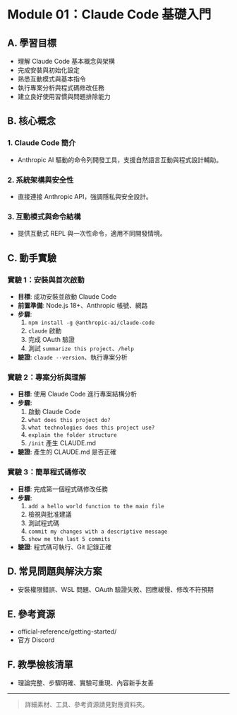 # Module 01：Claude Code 基礎入門

## A. 學習目標
* 理解 Claude Code 基本概念與架構
* 完成安裝與初始化設定
* 熟悉互動模式與基本指令
* 執行專案分析與程式碼修改任務
* 建立良好使用習慣與問題排除能力

## B. 核心概念
### 1. Claude Code 簡介
- Anthropic AI 驅動的命令列開發工具，支援自然語言互動與程式設計輔助。

### 2. 系統架構與安全性
- 直接連接 Anthropic API，強調隱私與安全設計。

### 3. 互動模式與命令結構
- 提供互動式 REPL 與一次性命令，適用不同開發情境。

## C. 動手實驗
### 實驗 1：安裝與首次啟動
* **目標**: 成功安裝並啟動 Claude Code
* **前置準備**: Node.js 18+、Anthropic 帳號、網路
* **步驟**:
  1. `npm install -g @anthropic-ai/claude-code`
  2. `claude` 啟動
  3. 完成 OAuth 驗證
  4. 測試 `summarize this project`、`/help`
* **驗證**: `claude --version`、執行專案分析

### 實驗 2：專案分析與理解
* **目標**: 使用 Claude Code 進行專案結構分析
* **步驟**:
  1. 啟動 Claude Code
  2. `what does this project do?`
  3. `what technologies does this project use?`
  4. `explain the folder structure`
  5. `/init` 產生 CLAUDE.md
* **驗證**: 產生的 CLAUDE.md 是否正確

### 實驗 3：簡單程式碼修改
* **目標**: 完成第一個程式碼修改任務
* **步驟**:
  1. `add a hello world function to the main file`
  2. 檢視與批准建議
  3. 測試程式碼
  4. `commit my changes with a descriptive message`
  5. `show me the last 5 commits`
* **驗證**: 程式碼可執行、Git 記錄正確

## D. 常見問題與解決方案
- 安裝權限錯誤、WSL 問題、OAuth 驗證失敗、回應緩慢、修改不符預期

## E. 參考資源
- official-reference/getting-started/
- 官方 Discord

## F. 教學檢核清單
- 理論完整、步驟明確、實驗可重現、內容新手友善

---

> 詳細素材、工具、參考資源請見對應資料夾。
